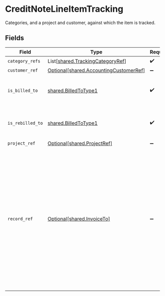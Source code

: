 # CreditNoteLineItemTracking

Categories, and a project and customer, against which the item is tracked.


## Fields

| Field                                                                                                                                                                                                                                                   | Type                                                                                                                                                                                                                                                    | Required                                                                                                                                                                                                                                                | Description                                                                                                                                                                                                                                             |
| ------------------------------------------------------------------------------------------------------------------------------------------------------------------------------------------------------------------------------------------------------- | ------------------------------------------------------------------------------------------------------------------------------------------------------------------------------------------------------------------------------------------------------- | ------------------------------------------------------------------------------------------------------------------------------------------------------------------------------------------------------------------------------------------------------- | ------------------------------------------------------------------------------------------------------------------------------------------------------------------------------------------------------------------------------------------------------- |
| `category_refs`                                                                                                                                                                                                                                         | List[[shared.TrackingCategoryRef](../../models/shared/trackingcategoryref.md)]                                                                                                                                                                          | :heavy_check_mark:                                                                                                                                                                                                                                      | N/A                                                                                                                                                                                                                                                     |
| `customer_ref`                                                                                                                                                                                                                                          | [Optional[shared.AccountingCustomerRef]](../../models/shared/accountingcustomerref.md)                                                                                                                                                                  | :heavy_minus_sign:                                                                                                                                                                                                                                      | N/A                                                                                                                                                                                                                                                     |
| `is_billed_to`                                                                                                                                                                                                                                          | [shared.BilledToType1](../../models/shared/billedtotype1.md)                                                                                                                                                                                            | :heavy_check_mark:                                                                                                                                                                                                                                      | Defines if the bill or bill credit note is billed/rebilled to a project.                                                                                                                                                                                |
| `is_rebilled_to`                                                                                                                                                                                                                                        | [shared.BilledToType1](../../models/shared/billedtotype1.md)                                                                                                                                                                                            | :heavy_check_mark:                                                                                                                                                                                                                                      | Defines if the bill or bill credit note is billed/rebilled to a project.                                                                                                                                                                                |
| `project_ref`                                                                                                                                                                                                                                           | [Optional[shared.ProjectRef]](../../models/shared/projectref.md)                                                                                                                                                                                        | :heavy_minus_sign:                                                                                                                                                                                                                                      | N/A                                                                                                                                                                                                                                                     |
| `record_ref`                                                                                                                                                                                                                                            | [Optional[shared.InvoiceTo]](../../models/shared/invoiceto.md)                                                                                                                                                                                          | :heavy_minus_sign:                                                                                                                                                                                                                                      | Links the current record to the underlying record or data type that created it. <br/><br/>For example, if a journal entry is generated based on an invoice, this property allows you to connect the journal entry to the underlying invoice in our data model.  |